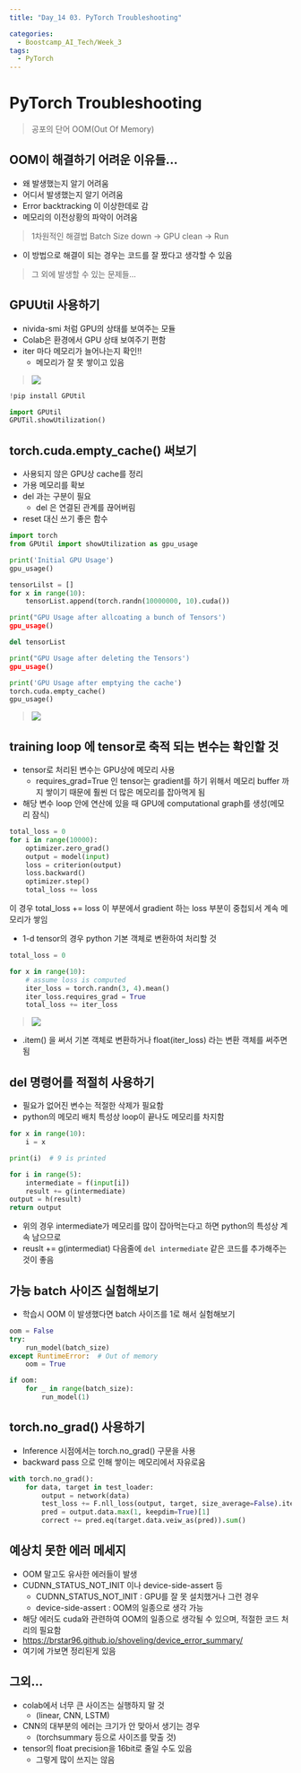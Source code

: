 ```yaml
---
title: "Day_14 03. PyTorch Troubleshooting"

categories:
  - Boostcamp_AI_Tech/Week_3
tags:
  - PyTorch
---
```


# PyTorch Troubleshooting

> 공포의 단어 OOM(Out Of Memory)

## OOM이 해결하기 어려운 이유들...

- 왜 발생했는지 알기 어려움
- 어디서 발생했는지 알기 어려움
- Error backtracking 이 이상한데로 감
- 메모리의 이전상황의 파악이 어려움

> 1차원적인 해결법 Batch Size down -> GPU clean -> Run

- 이 방법으로 해결이 되는 경우는 코드를 잘 짰다고 생각할 수 있음

> 그 외에 발생할 수 있는 문제들...

## GPUUtil 사용하기

- nivida-smi 처럼 GPU의 상태를 보여주는 모듈
- Colab은 환경에서 GPU 상태 보여주기 편함
- iter 마다 메모리가 늘어나는지 확인!!
  - 메모리가 잘 못 쌓이고 있음

> ![]({{site.url}}/assets/images/boostcamp/2021-08-20-11-50-01.png)

```python
!pip install GPUtil

import GPUtil
GPUTil.showUtilization()
```

## torch.cuda.empty_cache() 써보기

- 사용되지 않은 GPU상 cache를 정리
- 가용 메모리를 확보
- del 과는 구분이 필요
  - del 은 연결된 관계를 끊어버림
- reset 대신 쓰기 좋은 함수

```python
import torch
from GPUtil import showUtilization as gpu_usage

print('Initial GPU Usage')
gpu_usage()

tensorLilst = []
for x in range(10):
    tensorList.append(torch.randn(10000000, 10).cuda())

print("GPU Usage after allcoating a bunch of Tensors')
gpu_usage()

del tensorList

print("GPU Usage after deleting the Tensors')
gpu_usage()

print('GPU Usage after emptying the cache')
torch.cuda.empty_cache()
gpu_usage()
```

> ![]({{site.url}}/assets/images/boostcamp/2021-08-20-11-54-19.png)

## training loop 에 tensor로 축적 되는 변수는 확인할 것

- tensor로 처리된 변수는 GPU상에 메모리 사용
  - requires_grad=True 인 tensor는 gradient를 하기 위해서 메모리 buffer 까지 쌓이기 때문에 훨씬 더 많은 메모리를 잡아먹게 됨
- 해당 변수 loop 안에 연산에 있을 때 GPU에 computational graph를 생성(메모리 잠식)

```python
total_loss = 0
for i in range(10000):
    optimizer.zero_grad()
    output = model(input)
    loss = criterion(output)
    loss.backward()
    optimizer.step()
    total_loss += loss
```

이 경우 total_loss += loss 이 부분에서 gradient 하는 loss 부분이 중첩되서 계속 메모리가 쌓임

- 1-d tensor의 경우 python 기본 객체로 변환하여 처리할 것

```python
total_loss = 0

for x in range(10):
    # assume loss is computed
    iter_loss = torch.randn(3, 4).mean()
    iter_loss.requires_grad = True
    total_loss += iter_loss
```

> ![]({{site.url}}/assets/images/boostcamp/2021-08-20-12-01-09.png)

- .item() 을 써서 기본 객체로 변환하거나 float(iter_loss) 라는 변환 객체를 써주면 됨

## del 명령어를 적절히 사용하기

- 필요가 없어진 변수는 적절한 삭제가 필요함
- python의 메모리 배치 특성상 loop이 끝나도 메모리를 차지함

```python
for x in range(10):
    i = x

print(i)  # 9 is printed
```

```python
for i in range(5):
    intermediate = f(input[i])
    result += g(intermediate)
output = h(result)
return output
```

- 위의 경우 intermediate가 메모리를 많이 잡아먹는다고 하면 python의 특성상 계속 남으므로 
- reuslt += g(intermediat) 다음줄에 `del intermediate` 같은 코드를 추가해주는 것이 좋음

## 가능 batch 사이즈 실험해보기

- 학습시 OOM 이 발생했다면 batch 사이즈를 1로 해서 실험해보기

```python
oom = False
try:
    run_model(batch_size)
except RuntimeError:  # Out of memory
    oom = True

if oom:
    for _ in range(batch_size):
        run_model(1)
```

## torch.no_grad() 사용하기

- Inference 시점에서는 torch.no_grad() 구문을 사용
- backward pass 으로 인해 쌓이는 메모리에서 자유로움

```python
with torch.no_grad():
    for data, target in test_loader:
        output = network(data)
        test_loss += F.nll_loss(output, target, size_average=False).item()
        pred = output.data.max(1, keepdim=True)[1]
        correct += pred.eq(target.data.veiw_as(pred)).sum()
```

## 예상치 못한 에러 메세지

- OOM 말고도 유사한 에러들이 발생
- CUDNN_STATUS_NOT_INIT 이나 device-side-assert 등
  - CUDNN_STATUS_NOT_INIT : GPU를 잘 못 설치했거나 그런 경우
  - device-side-assert : OOM의 일종으로 생각 가능
- 해당 에러도 cuda와 관련하여 OOM의 일종으로 생각될 수 있으며, 적절한 코드 처리의 필요함
- https://brstar96.github.io/shoveling/device_error_summary/
- 여기에 가보면 정리된게 있음

## 그외...

- colab에서 너무 큰 사이즈는 실행하지 말 것
  - (linear, CNN, LSTM)
- CNN의 대부분의 에러는 크기가 안 맞아서 생기는 경우
  - (torchsummary 등으로 사이즈를 맞출 것)
- tensor의 float precision을 16bit로 줄일 수도 있음
  - 그렇게 많이 쓰지는 않음
